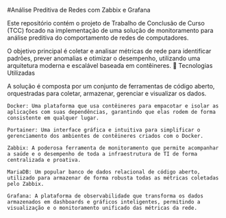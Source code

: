 #Análise Preditiva de Redes com Zabbix e Grafana

Este repositório contém o projeto de Trabalho de Conclusão de Curso (TCC) focado na implementação de uma solução de monitoramento para análise preditiva do comportamento de redes de computadores.

O objetivo principal é coletar e analisar métricas de rede para identificar padrões, prever anomalias e otimizar o desempenho, utilizando uma arquitetura moderna e escalável baseada em contêineres.
🚀 Tecnologias Utilizadas

A solução é composta por um conjunto de ferramentas de código aberto, orquestradas para coletar, armazenar, gerenciar e visualizar os dados.

    Docker: Uma plataforma que usa contêineres para empacotar e isolar as aplicações com suas dependências, garantindo que elas rodem de forma consistente em qualquer lugar.

    Portainer: Uma interface gráfica e intuitiva para simplificar o gerenciamento dos ambientes de contêineres criados com o Docker.

    Zabbix: A poderosa ferramenta de monitoramento que permite acompanhar a saúde e o desempenho de toda a infraestrutura de TI de forma centralizada e proativa.

    MariaDB: Um popular banco de dados relacional de código aberto, utilizado para armazenar de forma robusta todas as métricas coletadas pelo Zabbix.

    Grafana: A plataforma de observabilidade que transforma os dados armazenados em dashboards e gráficos inteligentes, permitindo a visualização e o monitoramento unificado das métricas da rede.
